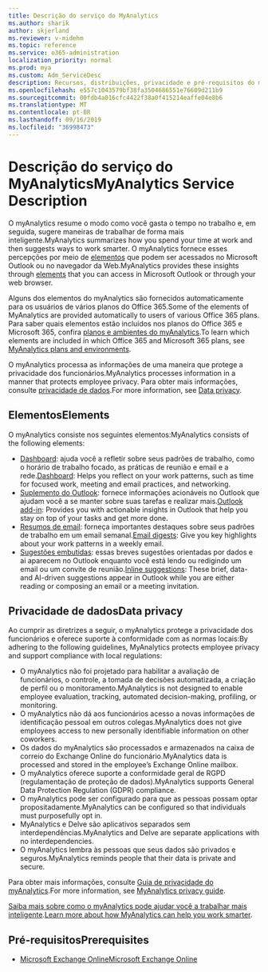 ```yaml
---
title: Descrição do serviço do MyAnalytics
ms.author: sharik
author: skjerland
ms.reviewer: v-midehm
ms.topic: reference
ms.service: o365-administration
localization_priority: normal
ms.prod: mya
ms.custom: Adm_ServiceDesc
description: Recursos, distribuições, privacidade e pré-requisitos do myAnalytics
ms.openlocfilehash: e557c1043579bf38fa3504686551e76609d211b9
ms.sourcegitcommit: 00fdb4a016cfc4422f38a0f415214eaffe04e8b6
ms.translationtype: MT
ms.contentlocale: pt-BR
ms.lasthandoff: 09/16/2019
ms.locfileid: "36998473"
---
```

# <a name="myanalytics-service-description"></a><span data-ttu-id="afc3a-103">Descrição do serviço do MyAnalytics</span><span class="sxs-lookup"><span data-stu-id="afc3a-103">MyAnalytics Service Description</span></span>

<span data-ttu-id="afc3a-104">O myAnalytics resume o modo como você gasta o tempo no trabalho e, em seguida, sugere maneiras de trabalhar de forma mais inteligente.</span><span class="sxs-lookup"><span data-stu-id="afc3a-104">MyAnalytics summarizes how you spend your time at work and then suggests ways to work smarter.</span></span> <span data-ttu-id="afc3a-105">O myAnalytics fornece esses percepções por meio de [elementos](#elements) que podem ser acessados no Microsoft Outlook ou no navegador da Web.</span><span class="sxs-lookup"><span data-stu-id="afc3a-105">MyAnalytics provides these insights through [elements](#elements) that you can access in Microsoft Outlook or through your web browser.</span></span>

<span data-ttu-id="afc3a-106">Alguns dos elementos do myAnalytics são fornecidos automaticamente para os usuários de vários planos do Office 365.</span><span class="sxs-lookup"><span data-stu-id="afc3a-106">Some of the elements of MyAnalytics are provided automatically to users of various Office 365 plans.</span></span> <span data-ttu-id="afc3a-107">Para saber quais elementos estão incluídos nos planos do Office 365 e Microsoft 365, confira [planos e ambientes do myAnalytics](https://docs.microsoft.com/workplace-analytics/myanalytics/overview/plans-environments).</span><span class="sxs-lookup"><span data-stu-id="afc3a-107">To learn which elements are included in which Office 365 and Microsoft 365 plans, see [MyAnalytics plans and environments](https://docs.microsoft.com/workplace-analytics/myanalytics/overview/plans-environments).</span></span>  

<span data-ttu-id="afc3a-108">O myAnalytics processa as informações de uma maneira que protege a privacidade dos funcionários.</span><span class="sxs-lookup"><span data-stu-id="afc3a-108">MyAnalytics processes information in a manner that protects employee privacy.</span></span> <span data-ttu-id="afc3a-109">Para obter mais informações, consulte [privacidade de dados](#data-privacy).</span><span class="sxs-lookup"><span data-stu-id="afc3a-109">For more information, see [Data privacy](#data-privacy).</span></span>

## <a name="elements"></a><span data-ttu-id="afc3a-110">Elementos</span><span class="sxs-lookup"><span data-stu-id="afc3a-110">Elements</span></span>

<span data-ttu-id="afc3a-111">O myAnalytics consiste nos seguintes elementos:</span><span class="sxs-lookup"><span data-stu-id="afc3a-111">MyAnalytics consists of the following elements:</span></span>

* <span data-ttu-id="afc3a-112">[Dashboard](https://docs.microsoft.com/workplace-analytics/myanalytics/use/dashboard-2): ajuda você a refletir sobre seus padrões de trabalho, como o horário de trabalho focado, as práticas de reunião e email e a rede.</span><span class="sxs-lookup"><span data-stu-id="afc3a-112">[Dashboard](https://docs.microsoft.com/workplace-analytics/myanalytics/use/dashboard-2): Helps you reflect on your work patterns, such as time for focused work, meeting and email practices, and networking.</span></span>
* <span data-ttu-id="afc3a-113">[Suplemento do Outlook](https://docs.microsoft.com/workplace-analytics/myanalytics/use/add-in): fornece informações acionáveis no Outlook que ajudam você a se manter sobre suas tarefas e realizar mais.</span><span class="sxs-lookup"><span data-stu-id="afc3a-113">[Outlook add-in](https://docs.microsoft.com/workplace-analytics/myanalytics/use/add-in): Provides you with actionable insights in Outlook that help you stay on top of your tasks and get more done.</span></span>
* <span data-ttu-id="afc3a-114">[Resumos de email](https://docs.microsoft.com/workplace-analytics/myanalytics/use/email-digest-2): forneça importantes destaques sobre seus padrões de trabalho em um email semanal.</span><span class="sxs-lookup"><span data-stu-id="afc3a-114">[Email digests](https://docs.microsoft.com/workplace-analytics/myanalytics/use/email-digest-2): Give you key highlights about your work patterns in a weekly email.</span></span>
* <span data-ttu-id="afc3a-115">[Sugestões embutidas](https://docs.microsoft.com/workplace-analytics/myanalytics/use/mya-notifications): essas breves sugestões orientadas por dados e ai aparecem no Outlook enquanto você está lendo ou redigindo um email ou um convite de reunião.</span><span class="sxs-lookup"><span data-stu-id="afc3a-115">[Inline suggestions](https://docs.microsoft.com/workplace-analytics/myanalytics/use/mya-notifications): These brief, data- and AI-driven suggestions appear in Outlook while you are either reading or composing an email or a meeting invitation.</span></span>

## <a name="data-privacy"></a><span data-ttu-id="afc3a-116">Privacidade de dados</span><span class="sxs-lookup"><span data-stu-id="afc3a-116">Data privacy</span></span>

<span data-ttu-id="afc3a-117">Ao cumprir as diretrizes a seguir, o myAnalytics protege a privacidade dos funcionários e oferece suporte à conformidade com as normas locais:</span><span class="sxs-lookup"><span data-stu-id="afc3a-117">By adhering to the following guidelines, MyAnalytics protects employee privacy and support compliance with local regulations:</span></span>

* <span data-ttu-id="afc3a-118">O myAnalytics não foi projetado para habilitar a avaliação de funcionários, o controle, a tomada de decisões automatizada, a criação de perfil ou o monitoramento.</span><span class="sxs-lookup"><span data-stu-id="afc3a-118">MyAnalytics is not designed to enable employee evaluation, tracking, automated decision-making, profiling, or monitoring.</span></span>
* <span data-ttu-id="afc3a-119">O myAnalytics não dá aos funcionários acesso a novas informações de identificação pessoal em outros colegas.</span><span class="sxs-lookup"><span data-stu-id="afc3a-119">MyAnalytics does not give employees access to new personally identifiable information on other coworkers.</span></span>
* <span data-ttu-id="afc3a-120">Os dados do myAnalytics são processados e armazenados na caixa de correio do Exchange Online do funcionário.</span><span class="sxs-lookup"><span data-stu-id="afc3a-120">MyAnalytics data is processed and stored in the employee’s Exchange Online mailbox.</span></span>
* <span data-ttu-id="afc3a-121">O myAnalytics oferece suporte a conformidade geral de RGPD (regulamentação de proteção de dados).</span><span class="sxs-lookup"><span data-stu-id="afc3a-121">MyAnalytics supports General Data Protection Regulation (GDPR) compliance.</span></span>
* <span data-ttu-id="afc3a-122">O myAnalytics pode ser configurado para que as pessoas possam optar propositadamente.</span><span class="sxs-lookup"><span data-stu-id="afc3a-122">MyAnalytics can be configured so that individuals must purposefully opt in.</span></span>
* <span data-ttu-id="afc3a-123">MyAnalytics e Delve são aplicativos separados sem interdependências.</span><span class="sxs-lookup"><span data-stu-id="afc3a-123">MyAnalytics and Delve are separate applications with no interdependencies.</span></span>
* <span data-ttu-id="afc3a-124">O myAnalytics lembra às pessoas que seus dados são privados e seguros.</span><span class="sxs-lookup"><span data-stu-id="afc3a-124">MyAnalytics reminds people that their data is private and secure.</span></span>

<span data-ttu-id="afc3a-125">Para obter mais informações, consulte [Guia de privacidade do myAnalytics](https://docs.microsoft.com/workplace-analytics/myanalytics/overview/privacy-guide).</span><span class="sxs-lookup"><span data-stu-id="afc3a-125">For more information, see [MyAnalytics privacy guide](https://docs.microsoft.com/workplace-analytics/myanalytics/overview/privacy-guide).</span></span>

<span data-ttu-id="afc3a-126">[Saiba mais sobre como o myAnalytics pode ajudar você a trabalhar mais inteligente](https://products.office.com/business/myanalytics-personal-analytics).</span><span class="sxs-lookup"><span data-stu-id="afc3a-126">[Learn more about how MyAnalytics can help you work smarter](https://products.office.com/business/myanalytics-personal-analytics).</span></span>

## <a name="prerequisites"></a><span data-ttu-id="afc3a-127">Pré-requisitos</span><span class="sxs-lookup"><span data-stu-id="afc3a-127">Prerequisites</span></span>

* [<span data-ttu-id="afc3a-128">Microsoft Exchange Online</span><span class="sxs-lookup"><span data-stu-id="afc3a-128">Microsoft Exchange Online</span></span>](https://docs.microsoft.com/office365/servicedescriptions/exchange-online-service-description/exchange-online-service-description)
